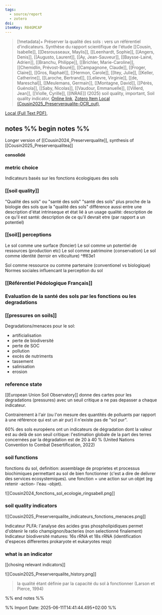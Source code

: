 ```yaml
---
tags:
  - source/report
  - zotero
doi: 
itemKey: R84GMCAP
---
```

>[!metadata]+
> Préserver la qualité des sols : vers un référentiel d'indicateurs. Synthèse du rapport scientifique de l'étude
> [[Cousin, Isabelle]], [[Desrousseaux, Maylis]], [[Leenhardt, Sophie]], [[Angers, Denis]], [[Augusto, Laurent]], [[Ay, Jean-Sauveur]], [[Baysse-Lainé, Adrien]], [[Branchu, Philippe]], [[Brichler, Marie-Caroline]], [[Chemidlin, Prévost-Bouré]], [[Campagnone, Claude]], [[Froger, Claire]], [[Gros, Raphaël]], [[Hermon, Carole]], [[Itey, Julie]], [[Keller, Catherine]], [[Laroche, Bertrand]], [[Lelievre, Virginie]], [[de, Mareschal]], [[Meulemans, Germain]], [[Montagne, David]], [[Pérès, Guénola]], [[Saby, Nicolas]], [[Vaudour, Emmanuelle]], [[Villerd, Jean]], [[Violle, Cyrille]], 
> [[INRAE]] (2025)
> soil quality, important, Soil quality indicator, 
> [Online link](https://hal.inrae.fr/hal-04828558), [Zotero Item](zotero://select/library/items/R84GMCAP),[Local (Cousin2025_Preserverqualite-OCR_out)](file://C:/Users/aburg/Documents/references/zotero/storage/VTLY2455/Cousin2025_Preserverqualite-OCR_out.pdf), 

[Local (Full Text PDF)](file://C:/Users/aburg/Documents/references/zotero/storage/JJMRFALA/Cousin2025_Preserverqualite.pdf), 

## notes %% begin notes %%
Longer version of [[Cousin2024_Preserverqualite]], synthesis of [[Cousin2025_Preserverqualitea]]

**consolidé**
### metric choice
Indicateurs basés sur les fonctions écologiques des sols

### [[soil quality]]
"Qualité des sols" ou "santé des sols"
"santé des sols" plus proche de la biologie des sols que la "qualité des sols"
différence aussi entre une description d'état intrinseque et état lié à un usage
qualité: description de ce qu'il est
santé: description de ce qu'il devrait etre (par rapport a un potentiel)

### [[soil]] perceptions
Le sol comme une surface (foncier)
Le sol comme un potentiel de ressources (production etc)
Le sol comme patrimoine (conservation)
Le sol comme identité (terroir en viticulture) ^ff63e1

Sol comme ressource ou comme partenaire (conventionel vs biologique)
Normes sociales influencant la perception du sol

### [[Référentiel Pédologique Français]]

### Evaluation de la santé des sols par les fonctions ou les degradations
### [[pressures on soils]]
Degradations/menaces pour le sol:
- artificialisation
- perte de biodiversité
- perte de SOC
- pollution
- excès de nutriments
- tassement
- salinisation
- erosion

### reference state
[[European Union Soil Observatory]] donne des cartes pour les degradations (pressures) avec un seuil critique a ne pas depasser a chaque indicateur.

Contrairement à l'air (ou l'on mesure des quantités de polluants par rapport à une référence qui est un air pur) il n'existe pas de "sol pur".

60% des sols européens ont un indicateurs de dégradation dont la valeur est au delà de son seuil critique: l'estimation globale de la part des terres concernées par la dégradation est de 20 à 40 % (United Nations Convention to Combat Desertification, 2022)
### soil functions
fonctions du sol, definition: assemblage de proprietes et processus biochimiques permettant au sol de bien fonctionner (c'est a dire de delivrer des services ecosystemiques). une fonction = une action sur un objet (eg retenir -action- l'eau -objet).

![[Cousin2024_fonctions_sol_ecologie_ringsabell.png]]
### soil quality indicators
![[Cousin2025_Preserverqualite_indicateurs_fonctions_menaces.png]]

Indicateur PLFA: l'analyse des acides gras phospholipidiques permet d'obtenir le ratio champignon/bacteries (non selectionné finalement)
Indicateur biodiversité matures: 16s rRNA et 18s rRNA (identification d'especes differentes prokaryote et eukaryotes resp)
### what is an indicator
 [[chosing relevant indicators]]

![[Cousin2025_Preserverqualite_history.png]]

> la qualité étant définie par la capacité du sol à fonctionner (Larson et Pierce, 1994)

%% end notes %%

%% Import Date: 2025-06-11T14:41:44.495+02:00 %%

